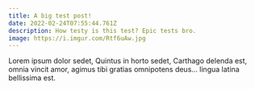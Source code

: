 ```yaml
---
title: A big test post!
date: 2022-02-24T07:55:44.761Z
description: How testy is this test? Epic tests bro.
image: https://i.imgur.com/Rtf6uAw.jpg
---
```

Lorem ipsum dolor sedet, Quintus in horto sedet, Carthago delenda est, omnia vincit amor, agimus tibi gratias omnipotens deus... lingua latina bellissima est.